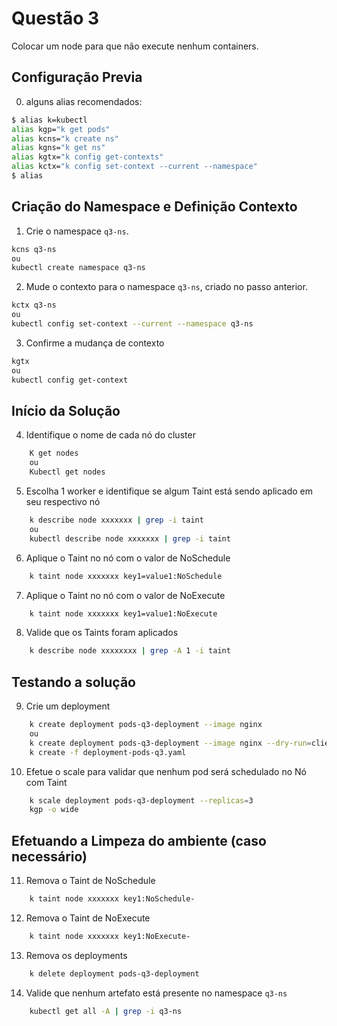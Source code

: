 # Questão 3

Colocar um node para que não execute nenhum containers.

## Configuração Previa
0. alguns alias recomendados:
```bash
$ alias k=kubectl
alias kgp="k get pods"
alias kcns="k create ns"
alias kgns="k get ns"
alias kgtx="k config get-contexts"
alias kctx="k config set-context --current --namespace"
$ alias
```
## Criação do Namespace e Definição Contexto 
1. Crie o namespace `q3-ns`.
```bash
kcns q3-ns
ou
kubectl create namespace q3-ns
```
2. Mude o contexto para o namespace `q3-ns`, criado no passo anterior.
```bash
kctx q3-ns
ou
kubectl config set-context --current --namespace q3-ns
```
3. Confirme a mudança de contexto
```bash
kgtx
ou
kubectl config get-context
```

## Início da Solução
4. Identifique o nome de cada nó do cluster
```bash
    K get nodes
    ou
    Kubectl get nodes
```
5. Escolha 1 worker e identifique se algum Taint está sendo aplicado em seu respectivo nó
```bash
    k describe node xxxxxxx | grep -i taint
    ou
    kubectl describe node xxxxxxx | grep -i taint
```
6. Aplique o Taint no nó com o valor de NoSchedule
```bash
    k taint node xxxxxxx key1=value1:NoSchedule
```
7. Aplique o Taint no nó com o valor de NoExecute
```bash
    k taint node xxxxxxx key1=value1:NoExecute
```
8.  Valide que os Taints foram aplicados
```bash
    k describe node xxxxxxxx | grep -A 1 -i taint
```
## Testando a solução
9. Crie um deployment 
```bash
    k create deployment pods-q3-deployment --image nginx
    ou
    k create deployment pods-q3-deployment --image nginx --dry-run=client -o yaml > deployment-pods-q3.yaml
    k create -f deployment-pods-q3.yaml

```   
10. Efetue o scale para validar que nenhum pod será schedulado no Nó com Taint 
```bash
    k scale deployment pods-q3-deployment --replicas=3
    kgp -o wide

```
## Efetuando a Limpeza do ambiente (caso necessário)
11. Remova o Taint de NoSchedule
```bash
    k taint node xxxxxxx key1:NoSchedule-
```
12. Remova o Taint de NoExecute
```bash
    k taint node xxxxxxx key1:NoExecute-
```
13. Remova os deployments
```bash
    k delete deployment pods-q3-deployment
```
14. Valide que nenhum artefato está presente no namespace `q3-ns`
```bash
    kubectl get all -A | grep -i q3-ns
```